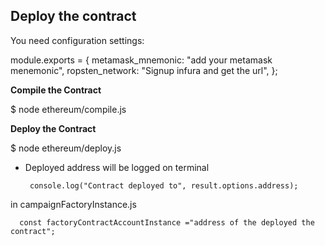 ## Deploy the contract

You need configuration settings:

module.exports = {
metamask_mnemonic:
"add your metamask menemonic",
ropsten_network:
"Signup infura and get the url",
};

**Compile the Contract**

$ node ethereum/compile.js

**Deploy the Contract**

$ node ethereum/deploy.js

- Deployed address will be logged on terminal

       console.log("Contract deployed to", result.options.address);

in campaignFactoryInstance.js

      const factoryContractAccountInstance ="address of the deployed the contract";
